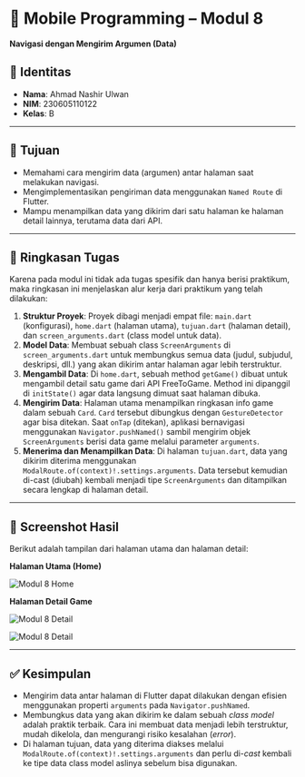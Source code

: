 # 📱 Mobile Programming – Modul 8
**Navigasi dengan Mengirim Argumen (Data)**

## 👤 Identitas
- **Nama**: Ahmad Nashir Ulwan
- **NIM**: 230605110122
- **Kelas**: B

---

## 🎯 Tujuan
- Memahami cara mengirim data (argumen) antar halaman saat melakukan navigasi.
- Mengimplementasikan pengiriman data menggunakan `Named Route` di Flutter.
- Mampu menampilkan data yang dikirim dari satu halaman ke halaman detail lainnya, terutama data dari API.

---

## 📝 Ringkasan Tugas
Karena pada modul ini tidak ada tugas spesifik dan hanya berisi praktikum, maka ringkasan ini menjelaskan alur kerja dari praktikum yang telah dilakukan:

1.  **Struktur Proyek**: Proyek dibagi menjadi empat file: `main.dart` (konfigurasi), `home.dart` (halaman utama), `tujuan.dart` (halaman detail), dan `screen_arguments.dart` (class model untuk data).
2.  **Model Data**: Membuat sebuah class `ScreenArguments` di `screen_arguments.dart` untuk membungkus semua data (judul, subjudul, deskripsi, dll.) yang akan dikirim antar halaman agar lebih terstruktur.
3.  **Mengambil Data**: Di `home.dart`, sebuah method `getGame()` dibuat untuk mengambil detail satu game dari API FreeToGame. Method ini dipanggil di `initState()` agar data langsung dimuat saat halaman dibuka.
4.  **Mengirim Data**: Halaman utama menampilkan ringkasan info game dalam sebuah `Card`. `Card` tersebut dibungkus dengan `GestureDetector` agar bisa ditekan. Saat `onTap` (ditekan), aplikasi bernavigasi menggunakan `Navigator.pushNamed()` sambil mengirim objek `ScreenArguments` berisi data game melalui parameter `arguments`.
5.  **Menerima dan Menampilkan Data**: Di halaman `tujuan.dart`, data yang dikirim diterima menggunakan `ModalRoute.of(context)!.settings.arguments`. Data tersebut kemudian di-cast (diubah) kembali menjadi tipe `ScreenArguments` dan ditampilkan secara lengkap di halaman detail.

---

## 📸 Screenshot Hasil
Berikut adalah tampilan dari halaman utama dan halaman detail:

**Halaman Utama (Home)**

![Modul 8 Home](./assets/region-20250930-083041.png)

**Halaman Detail Game**

![Modul 8 Detail](./assets/region-20250930-083101.png)

![Modul 8 Detail](./assets/region-20250930-083113.png)

---

## ✅ Kesimpulan
- Mengirim data antar halaman di Flutter dapat dilakukan dengan efisien menggunakan properti `arguments` pada `Navigator.pushNamed`.
- Membungkus data yang akan dikirim ke dalam sebuah *class model* adalah praktik terbaik. Cara ini membuat data menjadi lebih terstruktur, mudah dikelola, dan mengurangi risiko kesalahan (*error*).
- Di halaman tujuan, data yang diterima diakses melalui `ModalRoute.of(context)!.settings.arguments` dan perlu di-*cast* kembali ke tipe data class model aslinya sebelum bisa digunakan.
